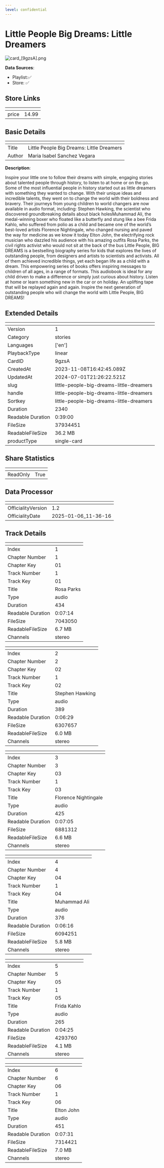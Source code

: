 ```yaml
---
level: confidential
---
```

# Little People Big Dreams: Little Dreamers

![card_[9gzsA].png](../../img/cards/card_[9gzsA].png)

**Data Sources**: 

- Playlist:✅
- Store: ✅


## Store Links

| <!-- --> | <!-- --> |
| - | - |
| price | 14.99 |


## Basic Details

| <!-- --> | <!-- --> |
| - | - |
| Title | Little People Big Dreams: Little Dreamers |
| Author | Maria Isabel Sanchez Vegara |

**Description**:

Inspire your little one to follow their dreams with simple, engaging stories about talented people through history, to listen to at home or on the go.  Some of the most influential people in history started out as little dreamers with something they wanted to change. With their unique ideas and incredible talents, they went on to change the world with their boldness and bravery. Their journeys from young children to world changers are now available in audio format, including:  Stephen Hawking, the scientist who discovered groundbreaking details about black holes ​Muhammad Ali, the medal-winning boxer who floated like a butterfly and stung like a bee Frida Kahlo, who suffered from polio as a child and became one of the world’s best-loved artists Florence Nightingale, who changed nursing and paved the way for medicine as we know it today Elton John, the electrifying rock musician who dazzled his audience with his amazing outfits Rosa Parks, the civil rights activist who would not sit at the back of the bus Little People, BIG DREAMS is a bestselling biography series for kids that explores the lives of outstanding people, from designers and artists to scientists and activists. All of them achieved incredible things, yet each began life as a child with a dream. This empowering series of books offers inspiring messages to children of all ages, in a range of formats.  This audiobook is ideal for any child driven to make a difference or simply just curious about history. Listen at home or learn something new in the car or on holiday. An uplifting tape that will be replayed again and again. Inspire the next generation of outstanding people who will change the world with Little People, BIG DREAMS!


## Extended Details

| <!-- --> | <!-- --> |
| - | - |
| Version | 1 |
| Category | stories |
| Languages | ['en'] |
| PlaybackType | linear |
| CardID | 9gzsA |
| CreatedAt | 2023-11-08T16:42:45.089Z |
| UpdatedAt | 2024-07-01T21:26:22.521Z |
| slug | little-people-big-dreams-little-dreamers |
| handle | little-people-big-dreams-little-dreamers |
| Sortkey | little-people-big-dreams-little-dreamers |
| Duration | 2340 |
| Readable Duration | 0:39:00 |
| FileSize | 37934451 |
| ReadableFileSize | 36.2 MB |
| productType | single-card |


## Share Statistics

| <!-- --> | <!-- --> |
| - | - |
| ReadOnly | True |


## Data Processor

| <!-- --> | <!-- --> |
| - | - |
| OfficialityVersion | 1.2
| OfficialityDate | 2025-01-06_11-36-16


## Track Details

| <!-- --> | <!-- --> |
| - | - |
| Index | 1 |
| Chapter Number | 1 |
| Chapter Key | 01 |
| Track Number | 1 |
| Track Key | 01 |
| Title | Rosa Parks |
| Type | audio |
| Duration | 434 |
| Readable Duration | 0:07:14 |
| FileSize | 7043050 |
| ReadableFileSize | 6.7 MB |
| Channels | stereo |

| <!-- --> | <!-- --> |
| - | - |
| Index | 2 |
| Chapter Number | 2 |
| Chapter Key | 02 |
| Track Number | 1 |
| Track Key | 02 |
| Title | Stephen Hawking |
| Type | audio |
| Duration | 389 |
| Readable Duration | 0:06:29 |
| FileSize | 6307657 |
| ReadableFileSize | 6.0 MB |
| Channels | stereo |

| <!-- --> | <!-- --> |
| - | - |
| Index | 3 |
| Chapter Number | 3 |
| Chapter Key | 03 |
| Track Number | 1 |
| Track Key | 03 |
| Title | Florence Nightingale |
| Type | audio |
| Duration | 425 |
| Readable Duration | 0:07:05 |
| FileSize | 6881312 |
| ReadableFileSize | 6.6 MB |
| Channels | stereo |

| <!-- --> | <!-- --> |
| - | - |
| Index | 4 |
| Chapter Number | 4 |
| Chapter Key | 04 |
| Track Number | 1 |
| Track Key | 04 |
| Title | Muhammad Ali |
| Type | audio |
| Duration | 376 |
| Readable Duration | 0:06:16 |
| FileSize | 6094251 |
| ReadableFileSize | 5.8 MB |
| Channels | stereo |

| <!-- --> | <!-- --> |
| - | - |
| Index | 5 |
| Chapter Number | 5 |
| Chapter Key | 05 |
| Track Number | 1 |
| Track Key | 05 |
| Title | Frida Kahlo |
| Type | audio |
| Duration | 265 |
| Readable Duration | 0:04:25 |
| FileSize | 4293760 |
| ReadableFileSize | 4.1 MB |
| Channels | stereo |

| <!-- --> | <!-- --> |
| - | - |
| Index | 6 |
| Chapter Number | 6 |
| Chapter Key | 06 |
| Track Number | 1 |
| Track Key | 06 |
| Title | Elton John |
| Type | audio |
| Duration | 451 |
| Readable Duration | 0:07:31 |
| FileSize | 7314421 |
| ReadableFileSize | 7.0 MB |
| Channels | stereo |


